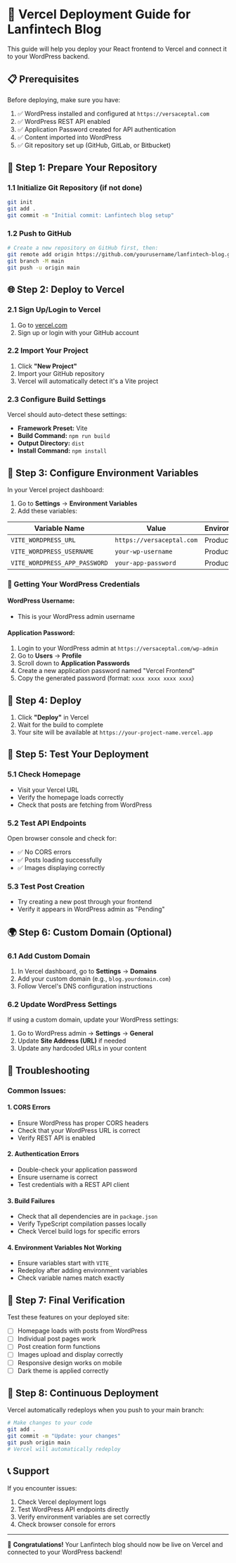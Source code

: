 # 🚀 Vercel Deployment Guide for Lanfintech Blog

This guide will help you deploy your React frontend to Vercel and connect it to your WordPress backend.

## 📋 Prerequisites

Before deploying, make sure you have:

1. ✅ WordPress installed and configured at `https://versaceptal.com`
2. ✅ WordPress REST API enabled
3. ✅ Application Password created for API authentication
4. ✅ Content imported into WordPress
5. ✅ Git repository set up (GitHub, GitLab, or Bitbucket)

## 🔧 Step 1: Prepare Your Repository

### 1.1 Initialize Git Repository (if not done)
```bash
git init
git add .
git commit -m "Initial commit: Lanfintech blog setup"
```

### 1.2 Push to GitHub
```bash
# Create a new repository on GitHub first, then:
git remote add origin https://github.com/yourusername/lanfintech-blog.git
git branch -M main
git push -u origin main
```

## 🌐 Step 2: Deploy to Vercel

### 2.1 Sign Up/Login to Vercel
1. Go to [vercel.com](https://vercel.com)
2. Sign up or login with your GitHub account

### 2.2 Import Your Project
1. Click **"New Project"**
2. Import your GitHub repository
3. Vercel will automatically detect it's a Vite project

### 2.3 Configure Build Settings
Vercel should auto-detect these settings:
- **Framework Preset:** Vite
- **Build Command:** `npm run build`
- **Output Directory:** `dist`
- **Install Command:** `npm install`

## 🔐 Step 3: Configure Environment Variables

In your Vercel project dashboard:

1. Go to **Settings** → **Environment Variables**
2. Add these variables:

| Variable Name | Value | Environment |
|---------------|-------|-------------|
| `VITE_WORDPRESS_URL` | `https://versaceptal.com` | Production |
| `VITE_WORDPRESS_USERNAME` | `your-wp-username` | Production |
| `VITE_WORDPRESS_APP_PASSWORD` | `your-app-password` | Production |

### 🔑 Getting Your WordPress Credentials

#### WordPress Username:
- This is your WordPress admin username

#### Application Password:
1. Login to your WordPress admin at `https://versaceptal.com/wp-admin`
2. Go to **Users** → **Profile**
3. Scroll down to **Application Passwords**
4. Create a new application password named "Vercel Frontend"
5. Copy the generated password (format: `xxxx xxxx xxxx xxxx`)

## 🚀 Step 4: Deploy

1. Click **"Deploy"** in Vercel
2. Wait for the build to complete
3. Your site will be available at `https://your-project-name.vercel.app`

## 🔧 Step 5: Test Your Deployment

### 5.1 Check Homepage
- Visit your Vercel URL
- Verify the homepage loads correctly
- Check that posts are fetching from WordPress

### 5.2 Test API Endpoints
Open browser console and check for:
- ✅ No CORS errors
- ✅ Posts loading successfully
- ✅ Images displaying correctly

### 5.3 Test Post Creation
- Try creating a new post through your frontend
- Verify it appears in WordPress admin as "Pending"

## 🌍 Step 6: Custom Domain (Optional)

### 6.1 Add Custom Domain
1. In Vercel dashboard, go to **Settings** → **Domains**
2. Add your custom domain (e.g., `blog.yourdomain.com`)
3. Follow Vercel's DNS configuration instructions

### 6.2 Update WordPress Settings
If using a custom domain, update your WordPress settings:
1. Go to WordPress admin → **Settings** → **General**
2. Update **Site Address (URL)** if needed
3. Update any hardcoded URLs in your content

## 🐛 Troubleshooting

### Common Issues:

#### 1. CORS Errors
- Ensure WordPress has proper CORS headers
- Check that your WordPress URL is correct
- Verify REST API is enabled

#### 2. Authentication Errors
- Double-check your application password
- Ensure username is correct
- Test credentials with a REST API client

#### 3. Build Failures
- Check that all dependencies are in `package.json`
- Verify TypeScript compilation passes locally
- Check Vercel build logs for specific errors

#### 4. Environment Variables Not Working
- Ensure variables start with `VITE_`
- Redeploy after adding environment variables
- Check variable names match exactly

## 📱 Step 7: Final Verification

Test these features on your deployed site:

- [ ] Homepage loads with posts from WordPress
- [ ] Individual post pages work
- [ ] Post creation form functions
- [ ] Images upload and display correctly
- [ ] Responsive design works on mobile
- [ ] Dark theme is applied correctly

## 🔄 Step 8: Continuous Deployment

Vercel automatically redeploys when you push to your main branch:

```bash
# Make changes to your code
git add .
git commit -m "Update: your changes"
git push origin main
# Vercel will automatically redeploy
```

## 📞 Support

If you encounter issues:
1. Check Vercel deployment logs
2. Test WordPress API endpoints directly
3. Verify environment variables are set correctly
4. Check browser console for errors

---

🎉 **Congratulations!** Your Lanfintech blog should now be live on Vercel and connected to your WordPress backend!
